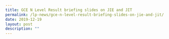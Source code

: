 ```yaml
---
title: GCE N Level Result briefing slides on JIE and JIT
permalink: /lp-news/gce-n-level-result-briefing-slides-on-jie-and-jit/
date: 2019-12-19
layout: post
description: ""
---
```

